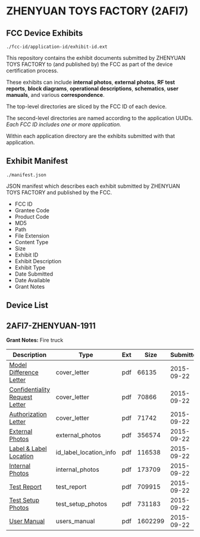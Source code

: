 # ZHENYUAN TOYS FACTORY (2AFI7)
## FCC Device Exhibits

```
./fcc-id/application-id/exhibit-id.ext
```

This repository contains the exhibit documents submitted by ZHENYUAN TOYS FACTORY to (and published by) the FCC as part of the device certification process.

These exhibits can include **internal photos**, **external photos**, **RF test reports**, **block diagrams**, **operational descriptions**, **schematics**, **user manuals**, and various **correspondence**.

The top-level directories are sliced by the FCC ID of each device.

The second-level directories are named according to the application UUIDs. *Each FCC ID includes one or more application.*

Within each application directory are the exhibits submitted with that application. 

## Exhibit Manifest

```
./manifest.json
```

JSON manifest which describes each exhibit submitted by ZHENYUAN TOYS FACTORY and published by the FCC.

- FCC ID
- Grantee Code
- Product Code
- MD5
- Path
- File Extension
- Content Type
- Size
- Exhibit ID
- Exhibit Description
- Exhibit Type
- Date Submitted
- Date Available
- Grant Notes

## Device List
## 2AFI7-ZHENYUAN-1911
**Grant Notes:** Fire truck

| Description | Type | Ext | Size | Submitted | Available |
| ----------- | ---- | --- | ---- | --------- | --------- |
| [Model Difference Letter](2AFI7-ZHENYUAN-1911/d0836fd4b601abf61cfb96fb9318beab/2757660.pdf) | cover_letter | pdf | 66135 | 2015-09-22 | 2015-09-22 |
| [Confidentiality Request Letter](2AFI7-ZHENYUAN-1911/d0836fd4b601abf61cfb96fb9318beab/2757664.pdf) | cover_letter | pdf | 70866 | 2015-09-22 | 2015-09-22 |
| [Authorization Letter](2AFI7-ZHENYUAN-1911/d0836fd4b601abf61cfb96fb9318beab/2757665.pdf) | cover_letter | pdf | 71742 | 2015-09-22 | 2015-09-22 |
| [External Photos](2AFI7-ZHENYUAN-1911/d0836fd4b601abf61cfb96fb9318beab/2757663.pdf) | external_photos | pdf | 356574 | 2015-09-22 | 2015-09-22 |
| [Label & Label Location](2AFI7-ZHENYUAN-1911/d0836fd4b601abf61cfb96fb9318beab/2757661.pdf) | id_label_location_info | pdf | 116538 | 2015-09-22 | 2015-09-22 |
| [Internal Photos](2AFI7-ZHENYUAN-1911/d0836fd4b601abf61cfb96fb9318beab/2757662.pdf) | internal_photos | pdf | 173709 | 2015-09-22 | 2015-09-22 |
| [Test Report](2AFI7-ZHENYUAN-1911/d0836fd4b601abf61cfb96fb9318beab/2757659.pdf) | test_report | pdf | 709915 | 2015-09-22 | 2015-09-22 |
| [Test Setup Photos](2AFI7-ZHENYUAN-1911/d0836fd4b601abf61cfb96fb9318beab/2757658.pdf) | test_setup_photos | pdf | 731183 | 2015-09-22 | 2015-09-22 |
| [User Manual](2AFI7-ZHENYUAN-1911/d0836fd4b601abf61cfb96fb9318beab/2757657.pdf) | users_manual | pdf | 1602299 | 2015-09-22 | 2015-09-22 |
